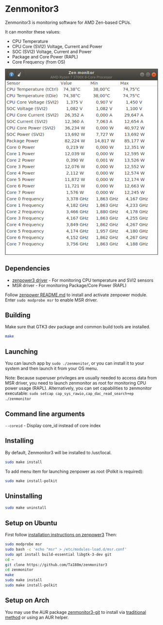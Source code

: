 # Zenmonitor3
Zenmonitor3 is monitoring software for AMD Zen-based CPUs.

It can monitor these values:
 - CPU Temperature
 - CPU Core (SVI2) Voltage, Current and Power
 - SOC (SVI2) Voltage, Current and Power
 - Package and Core Power (RAPL)
 - Core Frequency (from OS)

![screenshot](screenshot.png)

## Dependencies
 - [zenpower3 driver](https://github.com/Ta180m/zenpower3) - For monitoring CPU temperature and SVI2 sensors
 - MSR driver - For monitoring Package/Core Power (RAPL)

Follow [zenpower README.md](https://github.com/Ta180m/zenpower3/blob/master/README.md) to install and activate zenpower module.
Enter `sudo modprobe msr` to enable MSR driver.

## Building 
Make sure that GTK3 dev package and common build tools are installed.
```sh
make
```

## Launching
You can launch app by `sudo ./zenmonitor`, or you can install it to your system and then launch it from your OS menu.

Note: Because superuser privileges are usually needed to access data from MSR driver, you need to launch zenmonitor as root for monitoring CPU power usage (RAPL).
Alternatively, you can set capabilities to zenmonitor executable: `sudo setcap cap_sys_rawio,cap_dac_read_search+ep ./zenmonitor`

## Command line arguments

``--coreid`` - Display core_id instead of core index

## Installing
By default, Zenmonitor3 will be installed to /usr/local.
```sh
sudo make install
```

To add menu item for launching zenpower as root (Polkit is required):
```sh
sudo make install-polkit
```

## Uninstalling
```sh
sudo make uninstall
```

## Setup on Ubuntu
First follow [installation instructions on zenpower3](https://github.com/Ta180m/zenpower3/blob/master/README.md#installation-commands-for-ubuntu)
Then:
```sh
sudo modprobe msr
sudo bash -c 'echo "msr" > /etc/modules-load.d/msr.conf'
sudo apt install build-essential libgtk-3-dev git
cd ~
git clone https://github.com/Ta180m/zenmonitor3
cd zenmonitor
make
sudo make install
sudo make install-polkit
```

## Setup on Arch
You may use the AUR package [zenmonitor3-git](https://aur.archlinux.org/packages/zenmonitor3-git/) to install via [traditional method](https://wiki.archlinux.org/index.php/Arch_User_Repository) or using an AUR helper.
